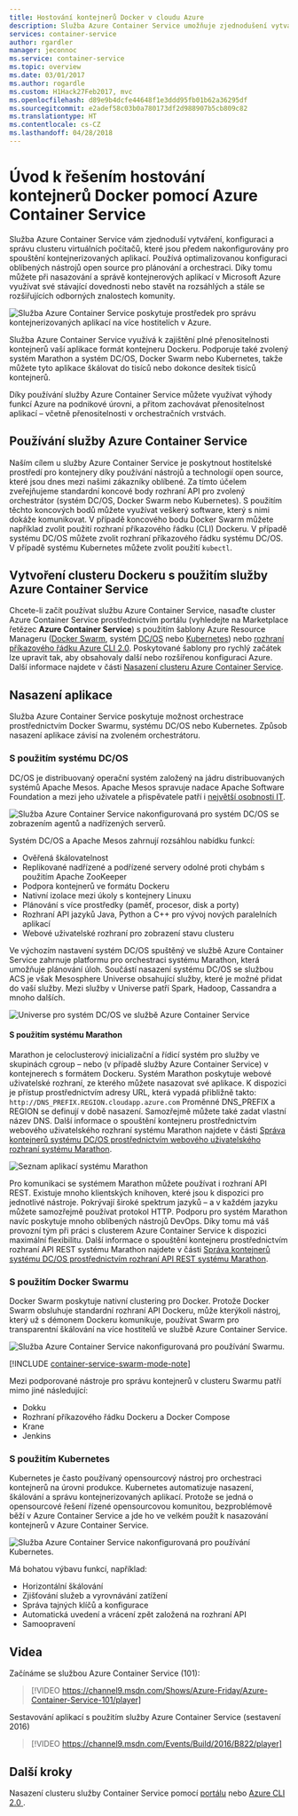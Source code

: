 ```yaml
---
title: Hostování kontejnerů Docker v cloudu Azure
description: Služba Azure Container Service umožňuje zjednodušení vytváření, konfigurace a správy clusteru virtuálních počítačů, které jsou předem nakonfigurovány pro spouštění kontejnerizovaných aplikací.
services: container-service
author: rgardler
manager: jeconnoc
ms.service: container-service
ms.topic: overview
ms.date: 03/01/2017
ms.author: rogardle
ms.custom: H1Hack27Feb2017, mvc
ms.openlocfilehash: d89e9b4dcfe44648f1e3ddd95fb01b62a36295df
ms.sourcegitcommit: e2adef58c03b0a780173df2d988907b5cb809c82
ms.translationtype: HT
ms.contentlocale: cs-CZ
ms.lasthandoff: 04/28/2018
---
```

# <a name="introduction-to-docker-container-hosting-solutions-with-azure-container-service"></a>Úvod k řešením hostování kontejnerů Docker pomocí Azure Container Service 

Služba Azure Container Service vám zjednoduší vytváření, konfiguraci a správu clusteru virtuálních počítačů, které jsou předem nakonfigurovány pro spouštění kontejnerizovaných aplikací. Používá optimalizovanou konfiguraci oblíbených nástrojů open source pro plánování a orchestraci. Díky tomu můžete při nasazování a správě kontejnerových aplikací v Microsoft Azure využívat své stávající dovednosti nebo stavět na rozsáhlých a stále se rozšiřujících odborných znalostech komunity.

![Služba Azure Container Service poskytuje prostředek pro správu kontejnerizovaných aplikací na více hostitelích v Azure.](./media/acs-intro/acs-cluster-new.png)

Služba Azure Container Service využívá k zajištění plné přenositelnosti kontejnerů vaší aplikace formát kontejneru Dockeru. Podporuje také zvolený systém Marathon a systém DC/OS, Docker Swarm nebo Kubernetes, takže můžete tyto aplikace škálovat do tisíců nebo dokonce desítek tisíců kontejnerů.

Díky používání služby Azure Container Service můžete využívat výhody funkcí Azure na podnikové úrovni, a přitom zachovávat přenositelnost aplikací – včetně přenositelnosti v orchestračních vrstvách.

## <a name="using-azure-container-service"></a>Používání služby Azure Container Service
Naším cílem u služby Azure Container Service je poskytnout hostitelské prostředí pro kontejnery díky používání nástrojů a technologií open source, které jsou dnes mezi našimi zákazníky oblíbené. Za tímto účelem zveřejňujeme standardní koncové body rozhraní API pro zvolený orchestrátor (systém DC/OS, Docker Swarm nebo Kubernetes). S použitím těchto koncových bodů můžete využívat veškerý software, který s nimi dokáže komunikovat. V případě koncového bodu Docker Swarm můžete například zvolit použití rozhraní příkazového řádku (CLI) Dockeru. V případě systému DC/OS můžete zvolit rozhraní příkazového řádku systému DC/OS. V případě systému Kubernetes můžete zvolit použití `kubectl`.

## <a name="creating-a-docker-cluster-by-using-azure-container-service"></a>Vytvoření clusteru Dockeru s použitím služby Azure Container Service
Chcete-li začít používat službu Azure Container Service, nasaďte cluster Azure Container Service prostřednictvím portálu (vyhledejte na Marketplace řetězec **Azure Container Service**) s použitím šablony Azure Resource Manageru ([Docker Swarm](https://github.com/Azure/azure-quickstart-templates/tree/master/101-acs-swarm), systém [DC/OS](https://github.com/Azure/azure-quickstart-templates/tree/master/101-acs-dcos) nebo [Kubernetes](https://github.com/Azure/azure-quickstart-templates/tree/master/101-acs-kubernetes)) nebo [rozhraní příkazového řádku Azure CLI 2.0](container-service-create-acs-cluster-cli.md). Poskytované šablony pro rychlý začátek lze upravit tak, aby obsahovaly další nebo rozšířenou konfiguraci Azure. Další informace najdete v části [Nasazení clusteru Azure Container Service](container-service-deployment.md).

## <a name="deploying-an-application"></a>Nasazení aplikace
Služba Azure Container Service poskytuje možnost orchestrace prostřednictvím Docker Swarmu, systému DC/OS nebo Kubernetes. Způsob nasazení aplikace závisí na zvoleném orchestrátoru.

### <a name="using-dcos"></a>S použitím systému DC/OS
DC/OS je distribuovaný operační systém založený na jádru distribuovaných systémů Apache Mesos. Apache Mesos spravuje nadace Apache Software Foundation a mezi jeho uživatele a přispěvatele patří i [největší osobnosti IT](http://mesos.apache.org/documentation/latest/powered-by-mesos/).

![Služba Azure Container Service nakonfigurovaná pro systém DC/OS se zobrazením agentů a nadřízených serverů.](media/acs-intro/dcos.png)

Systém DC/OS a Apache Mesos zahrnují rozsáhlou nabídku funkcí:

* Ověřená škálovatelnost
* Replikované nadřízené a podřízené servery odolné proti chybám s použitím Apache ZooKeeper
* Podpora kontejnerů ve formátu Dockeru
* Nativní izolace mezi úkoly s kontejnery Linuxu
* Plánování s více prostředky (paměť, procesor, disk a porty)
* Rozhraní API jazyků Java, Python a C++ pro vývoj nových paralelních aplikací
* Webové uživatelské rozhraní pro zobrazení stavu clusteru

Ve výchozím nastavení systém DC/OS spuštěný ve službě Azure Container Service zahrnuje platformu pro orchestraci systému Marathon, která umožňuje plánování úloh. Součástí nasazení systému DC/OS se službou ACS je však Mesosphere Universe obsahující služby, které je možné přidat do vaší služby. Mezi služby v Universe patří Spark, Hadoop, Cassandra a mnoho dalších.

![Universe pro systém DC/OS ve službě Azure Container Service](media/dcos/universe.png)

#### <a name="using-marathon"></a>S použitím systému Marathon
Marathon je celoclusterový inicializační a řídicí systém pro služby ve skupinách cgroup – nebo (v případě služby Azure Container Service) v kontejnerech s formátem Dockeru. Systém Marathon poskytuje webové uživatelské rozhraní, ze kterého můžete nasazovat své aplikace. K dispozici je přístup prostřednictvím adresy URL, která vypadá přibližně takto: `http://DNS_PREFIX.REGION.cloudapp.azure.com` Proměnné DNS\_PREFIX a REGION se definují v době nasazení. Samozřejmě můžete také zadat vlastní název DNS. Další informace o spouštění kontejneru prostřednictvím webového uživatelského rozhraní systému Marathon najdete v části [Správa kontejnerů systému DC/OS prostřednictvím webového uživatelského rozhraní systému Marathon](container-service-mesos-marathon-ui.md).

![Seznam aplikací systému Marathon](media/dcos/marathon-applications-list.png)

Pro komunikaci se systémem Marathon můžete používat i rozhraní API REST. Existuje mnoho klientských knihoven, které jsou k dispozici pro jednotlivé nástroje. Pokrývají široké spektrum jazyků – a v každém jazyku můžete samozřejmě používat protokol HTTP. Podporu pro systém Marathon navíc poskytuje mnoho oblíbených nástrojů DevOps. Díky tomu má váš provozní tým při práci s clusterem Azure Container Service k dispozici maximální flexibilitu. Další informace o spouštění kontejneru prostřednictvím rozhraní API REST systému Marathon najdete v části [Správa kontejnerů systému DC/OS prostřednictvím rozhraní API REST systému Marathon](container-service-mesos-marathon-rest.md).

### <a name="using-docker-swarm"></a>S použitím Docker Swarmu
Docker Swarm poskytuje nativní clustering pro Docker. Protože Docker Swarm obsluhuje standardní rozhraní API Dockeru, může kterýkoli nástroj, který už s démonem Dockeru komunikuje, používat Swarm pro transparentní škálování na více hostitelů ve službě Azure Container Service.

![Služba Azure Container Service nakonfigurovaná pro používání Swarmu.](media/acs-intro/acs-swarm2.png)

[!INCLUDE [container-service-swarm-mode-note](../../../includes/container-service-swarm-mode-note.md)]

Mezi podporované nástroje pro správu kontejnerů v clusteru Swarmu patří mimo jiné následující:

* Dokku
* Rozhraní příkazového řádku Dockeru a Docker Compose
* Krane
* Jenkins

### <a name="using-kubernetes"></a>S použitím Kubernetes
Kubernetes je často používaný opensourcový nástroj pro orchestraci kontejnerů na úrovni produkce. Kubernetes automatizuje nasazení, škálování a správu kontejnerizovaných aplikací. Protože se jedná o opensourcové řešení řízené opensourcovou komunitou, bezproblémově běží v Azure Container Service a jde ho ve velkém použít k nasazování kontejnerů v Azure Container Service.

![Služba Azure Container Service nakonfigurovaná pro používání Kubernetes.](media/acs-intro/kubernetes.png)

Má bohatou výbavu funkcí, například:
* Horizontální škálování
* Zjišťování služeb a vyrovnávání zatížení
* Správa tajných klíčů a konfigurace
* Automatická uvedení a vrácení zpět založená na rozhraní API
* Samoopravení

## <a name="videos"></a>Videa
Začínáme se službou Azure Container Service (101):  

> [!VIDEO https://channel9.msdn.com/Shows/Azure-Friday/Azure-Container-Service-101/player]
>
>

Sestavování aplikací s použitím služby Azure Container Service (sestavení 2016)

> [!VIDEO https://channel9.msdn.com/Events/Build/2016/B822/player]
>
>

## <a name="next-steps"></a>Další kroky

Nasazení clusteru služby Container Service pomocí [portálu](container-service-deployment.md) nebo [Azure CLI 2.0 ](container-service-create-acs-cluster-cli.md).
